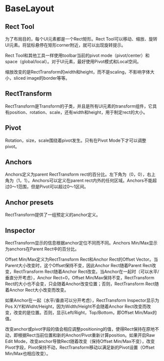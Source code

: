 # BaseLayout

## Rect Tool

为了布局目的，每个UI元素都是一个Rect矩形。Rect Tool可以移动、缩放、旋转UI元素。将鼠标悬停在矩形corner附近，就可以出现旋转提示。

Rect Tool和其他工具一样使用toolbar当前的pivot mode（pivot/center）和space（global/local）。对于UI元素，最好使用Pivot模式和Local空间。

缩放改变的是RectTransform的width和height，而不是scaling，不影响字体大小，sliced image的border等等。

## RectTransform

RectTransform是Transform的子类，并且是所有UI元素的transform组件，它具有position、rotation、scale，还有width和height，用于制定rect的大小。

## Pivot

Rotation，size，scale围绕着pivot发生。只有在Pivot Mode下才可以调整pivot。

## Anchors

Anchors定义为parent RectTransform rect的百分比。左下角为（0，0），右上角为（1，1）。Anchors可以定义在parent rect内外的任何区域。Anchors不能超过0～1范围，但是Pivot可以超过0～1区间。

## Anchor presets

RectTransform提供了一组预定义的anchor定义。

## Inspector

RectTransform显示的信息根据anchor定位不同而不同。Anchors Min/Max显示为anchors在Parent Rect中的百分比。

Offset Min/Max定义为RectTransform Rect和Anchor Rect的Offset Vector。当Parent大小改变时，这个Offset保持不变，因此Anchor Rect随着Parent Rect改变，RectTransform Rect随着Anchor Rect改变。当Anchor在一起时（可以水平/垂直分开考虑），Anchor Rect=0，Offset Min/Max保持不变，RectTransform Rect的大小也不会变，只会随着Anchor改变位置；否则，RectTransform Rect随着Anchor Rect大小改变而改变。

如果Anchor在一起（水平/垂直可以分开考虑），RectTransform Inspector显示为Pos X/Y和Widht/Height，因为Width/Height不会随着Anchor Rect改变而改变，改变的是位置。否则，显示Left/Right，Top/Bottom，即Offset Min/Max的值。

改变anchor或pivot字段的值会相应调整positioning的值，使得Rect保持在原地不动，即根据Rect当前位置和新的Anchor/Pivot重新计算position。如果开启Raw Edit Mode，改变anchor导致Rect随着改变（保持Offset Min/Max不变），改变Pivot字段，Pivot保持不动，RectTransform移动以满足新的Pivot设置（Offset Min/Max也相应改变）。


